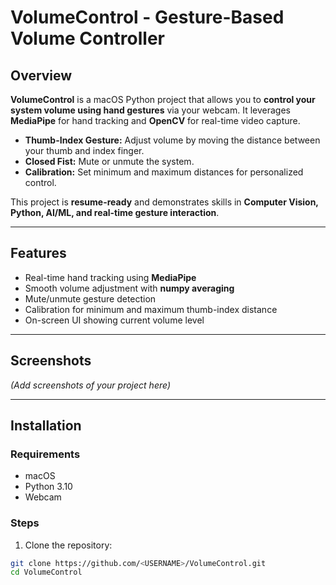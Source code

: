 # VolumeControl - Gesture-Based Volume Controller

## Overview
**VolumeControl** is a macOS Python project that allows you to **control your system volume using hand gestures** via your webcam. It leverages **MediaPipe** for hand tracking and **OpenCV** for real-time video capture.  

- **Thumb-Index Gesture:** Adjust volume by moving the distance between your thumb and index finger.  
- **Closed Fist:** Mute or unmute the system.  
- **Calibration:** Set minimum and maximum distances for personalized control.  

This project is **resume-ready** and demonstrates skills in **Computer Vision, Python, AI/ML, and real-time gesture interaction**.

---

## Features
- Real-time hand tracking using **MediaPipe**  
- Smooth volume adjustment with **numpy averaging**  
- Mute/unmute gesture detection  
- Calibration for minimum and maximum thumb-index distance  
- On-screen UI showing current volume level  

---

## Screenshots
*(Add screenshots of your project here)*  

---

## Installation

### **Requirements**
- macOS
- Python 3.10
- Webcam

### **Steps**
1. Clone the repository:

```bash
git clone https://github.com/<USERNAME>/VolumeControl.git
cd VolumeControl
